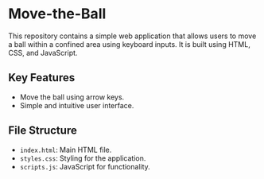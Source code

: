 # Move-the-Ball

This repository contains a simple web application that allows users to move a ball within a confined area using keyboard inputs. It is built using HTML, CSS, and JavaScript.

## Key Features
- Move the ball using arrow keys.
- Simple and intuitive user interface.

## File Structure
- `index.html`: Main HTML file.
- `styles.css`: Styling for the application.
- `scripts.js`: JavaScript for functionality.
